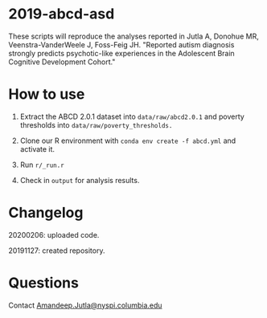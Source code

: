 # 2019-abcd-asd
These scripts will reproduce the analyses reported in Jutla A, Donohue MR, Veenstra-VanderWeele J, Foss-Feig JH. "Reported autism diagnosis strongly predicts psychotic-like experiences in the Adolescent Brain Cognitive Development Cohort."

# How to use

1. Extract the ABCD 2.0.1 dataset into `data/raw/abcd2.0.1` and poverty thresholds into `data/raw/poverty_thresholds.`

2. Clone our R environment with `conda env create -f abcd.yml` and activate it.

3. Run `r/_run.r`

4. Check in `output` for analysis results.

# Changelog

20200206: uploaded code.

20191127: created repository.

# Questions
Contact [Amandeep.Jutla@nyspi.columbia.edu](Amandeep.Jutla@nyspi.columbia.edu)

